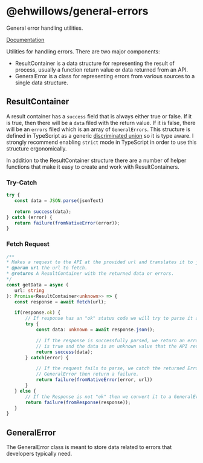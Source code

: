 # @ehwillows/general-errors

General error handling utilities.

[Documentation](https://ehwillows.com/general-errors)

 Utilities for handling errors. There are two major components:

 - ResultContainer is a data structure for representing the result of process, usually a function return value or data returned from an API.
 - GeneralError is a class for representing errors from various sources to a single data structure.




 ## ResultContainer

 A result container has a `success` field that is always either true or false. If it is true, then there will be a `data` filed with the return value. If it is false, there will be an `errors` filed which is an array of `GeneralErrors`. This structure is defined in TypeScript as a generic [discriminated union](https://www.typescriptlang.org/docs/handbook/unions-and-intersections.html#discriminating-unions) so it is type aware. I strongly recommend enabling `strict` mode in TypeScript in order to use this structure ergonomically.

 In addition to the ResultContainer structure there are a number of helper functions that make it easy to create and work with ResultContainers.

 ### Try-Catch

 ```typescript
try {
    const data = JSON.parse(jsonText)

    return success(data);
} catch (error) {
    return failure(fromNativeError(error));
}
```

### Fetch Request
 ```typescript
/**
 * Makes a request to the API at the provided url and translates it to js data.
 * @param url the url to fetch.
 * @returns A ResultContainer with the returned data or errors.
 */
const getData = async (
    url: string
): Promise<ResultContainer<unknown>> => {
    const response = await fetch(url);

    if(response.ok) {
        // If response has an "ok" status code we will try to parse it as JSON.
        try {
            const data: unknown = await response.json();

            // If the response is successfully parsed, we return an error result who's `success` field
            // is true and the data is an unknown value that the API returned.
            return success(data);
        } catch(error) {

            // If the request fails to parse, we catch the returned Error and convert it to a
            // GeneralError then return a failure.
            return failure(fromNativeError(error, url))
        }
    } else {
        // If the Response is not "ok" then we convert it to a GeneralError and return the failure.
        return failure(fromResponse(response));
    }
}
```

 ## GeneralError

 The GeneralError class is meant to store data related to errors that developers typically need.